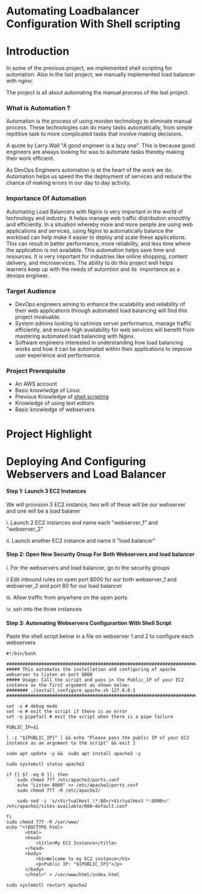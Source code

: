 # Automating Loadbalancer Configuration With Shell scripting

# Introduction
In some of the previous project, we implemented shell scripting for automation. Also in the last project, we manually implemented load balancer with nginx.

The project is all about automating the manual process of the last project.

### What is Automation ?

Automation is the process of using morden technology to eliminate manual process. These technologies can do many tasks automatically, from simple repititive task to more complicated tasks that involve making decisions.

A quote by Larry Wall  "A good engineer is a lazy one". This is because good engineers are always looking for was to automate tasks thereby making their work efficient.

As DevOps Engineers automation is at the heart of the work we do. Automation helps us speed the the deployment of services and reduce the chance of making errors in our day to day activity.

### Importance Of Automation

Automating Load Balancers with Nginx is very important in the world of technology and industry. It helps manage web traffic distribution smoothly and efficiently. In a situation whereby more and more people are using web applications and services, using Nginx to automatically balance the workload can help make it easier to deploy and scale these applications. This can result in better performance, more reliability, and less time where the application is not available. This automation helps save time and resources. It is very important for industries like online shopping, content delivery, and microservices. The ability to do this project well helps learners keep up with the needs of automtion and its  importance as a  devops engineer.

### Target Audience

- DevOps engineers aiming to enhance the scalability and reliability of their web applications through automated load balancing will find this project invaluable.
- System admins looking to optimize server performance, manage traffic efficiently, and ensure high availability for web services will benefit from mastering automated load balancing with Nginx.
- Software engineers interested in understanding how load balancing works and how it can be automated within their applications to improve user experience and performance.

### Project Prerequisite

- An AWS account
- Basic knowlwdge of Linux
- Previous Knowledge of [shell scripting](https://github.com/RidwanAz/Darey.io_Devops_Project/blob/a39ef56ea1c33036b75eb59bfc6bf2a56f250548/Shell_scripting/Shell.md)
- Knowledge of using text editors
- Basic knowledge of webservers

# Project Highlight

# Deploying And Configuring Webservers and Load Balancer

#### Step 1: Launch 3 EC2 Instances
We will provision 3 EC2 instance, two will of these will be our webserver and one will be a load balaner

i. Launch 2 EC2 instances and name each "webserver_1" and "webserver_2"

ii. Launch another EC2 instance and name it "load balancer"

#### Step 2: Open New Security Group For Both Webservers and load balancer

i. For the webservers and load balancer, go to the security groups

ii Edit inbound rules on open port 8000 for our both webserver_1 and webserver_2 and port 80 for our load balancer

iii. Allow traffic from anywhere on the open ports

iv. ssh into the three instances


#### Step 3: Automating Webservers Configurartion With Shell Script

Paste the shell script below in a file on webserver 1 and 2 to configure each webservers

    #!/bin/bash

    ####################################################################################################################
    ##### This automates the installation and configuring of apache webserver to listen on port 8000
    ##### Usage: Call the script and pass in the Public_IP of your EC2 instance as the first argument as shown below:
    ######## ./install_configure_apache.sh 127.0.0.1
    ####################################################################################################################

    set -x # debug mode
    set -e # exit the script if there is an error
    set -o pipefail # exit the script when there is a pipe failure

    PUBLIC_IP=$1

    [ -z "${PUBLIC_IP}" ] && echo "Please pass the public IP of your EC2 instance as an argument to the script" && exit 1

    sudo apt update -y &&  sudo apt install apache2 -y

    sudo systemctl status apache2

    if [[ $? -eq 0 ]]; then
        sudo chmod 777 /etc/apache2/ports.conf
        echo "Listen 8000" >> /etc/apache2/ports.conf
        sudo chmod 777 -R /etc/apache2/

        sudo sed -i 's/<VirtualHost \*:80>/<VirtualHost *:8000>/' /etc/apache2/sites-available/000-default.conf

    fi
    sudo chmod 777 -R /var/www/
    echo "<!DOCTYPE html>
           <html>
           <head>
               <title>My EC2 Instance</title>
           </head>
           <body>
               <h1>Welcome to my EC2 instance</h1>
               <p>Public IP: "${PUBLIC_IP}"</p>
           </body>
           </html>" > /var/www/html/index.html

    sudo systemctl restart apache2
